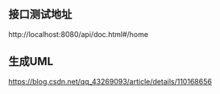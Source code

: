 ## 接口测试地址
http://localhost:8080/api/doc.html#/home

## 生成UML
https://blog.csdn.net/qq_43269093/article/details/110168656